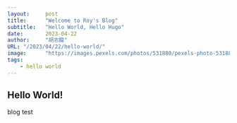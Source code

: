 ```yaml
---
layout:     post 
title:      "Welcome to Roy's Blog"
subtitle:   "Hello World, Hello Hugo"
date:       2023-04-22
author:     "胡志龍"
URL: "/2023/04/22/hello-world/"
image:      "https://images.pexels.com/photos/531880/pexels-photo-531880.jpeg"
tags:
    - hello world
---
```



## Hello World!
blog test



